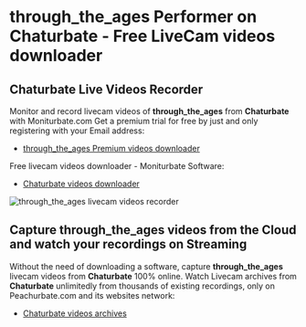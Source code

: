 # through_the_ages Performer on Chaturbate - Free LiveCam videos downloader

## Chaturbate Live Videos Recorder

Monitor and record livecam videos of **through_the_ages** from **Chaturbate** with Moniturbate.com
Get a premium trial for free by just and only registering with your Email address:
* [through_the_ages Premium videos downloader](https://moniturbate.com/request-demo-licence-key.html)

Free livecam videos downloader - Moniturbate Software:
* [Chaturbate videos downloader](https://moniturbate.com/moniturbate-download-software.html)

![through_the_ages livecam videos recorder](https://peachurnet.com/templates/moniturbate-software.png)


## Capture through_the_ages videos from the Cloud and watch your recordings on Streaming

Without the need of downloading a software, capture **through_the_ages** livecam videos from **Chaturbate** 100% online.
Watch Livecam archives from **Chaturbate** unlimitedly from thousands of existing recordings, only on Peachurbate.com and its websites network:
* [Chaturbate videos archives](https://peachurnet.com/)